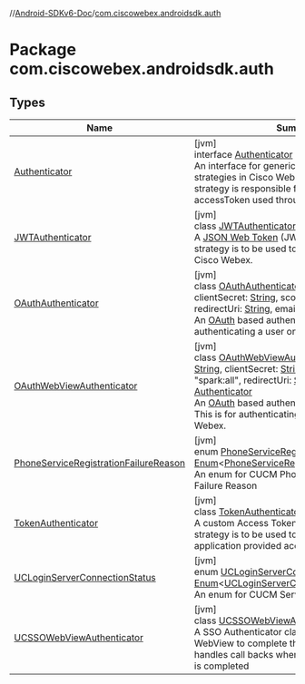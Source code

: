 //[Android-SDKv6-Doc](../../index.md)/[com.ciscowebex.androidsdk.auth](index.md)

# Package com.ciscowebex.androidsdk.auth

## Types

| Name | Summary |
|---|---|
| [Authenticator](-authenticator/index.md) | [jvm]<br>interface [Authenticator](-authenticator/index.md)<br>An interface for generic authentication strategies in Cisco Webex. Each authentication strategy is responsible for providing an accessToken used throughout this SDK. |
| [JWTAuthenticator](-j-w-t-authenticator/index.md) | [jvm]<br>class [JWTAuthenticator](-j-w-t-authenticator/index.md) : [Authenticator](-authenticator/index.md)<br>A <a href="https://jwt.io/introduction">JSON Web Token</a> (JWT) based authentication strategy is to be used to authenticate a user on Cisco Webex. |
| [OAuthAuthenticator](-o-auth-authenticator/index.md) | [jvm]<br>class [OAuthAuthenticator](-o-auth-authenticator/index.md)(clientId: [String](https://kotlinlang.org/api/latest/jvm/stdlib/kotlin/-string/index.html), clientSecret: [String](https://kotlinlang.org/api/latest/jvm/stdlib/kotlin/-string/index.html), scope: [String](https://kotlinlang.org/api/latest/jvm/stdlib/kotlin/-string/index.html) = &quot;spark:all&quot;, redirectUri: [String](https://kotlinlang.org/api/latest/jvm/stdlib/kotlin/-string/index.html), email: [String](https://kotlinlang.org/api/latest/jvm/stdlib/kotlin/-string/index.html)) : [Authenticator](-authenticator/index.md)<br>An [OAuth](https://oauth.net/2/) based authentication strategy for authenticating a user on Cisco Webex. |
| [OAuthWebViewAuthenticator](-o-auth-web-view-authenticator/index.md) | [jvm]<br>class [OAuthWebViewAuthenticator](-o-auth-web-view-authenticator/index.md)(clientId: [String](https://kotlinlang.org/api/latest/jvm/stdlib/kotlin/-string/index.html), clientSecret: [String](https://kotlinlang.org/api/latest/jvm/stdlib/kotlin/-string/index.html), scope: [String](https://kotlinlang.org/api/latest/jvm/stdlib/kotlin/-string/index.html) = &quot;spark:all&quot;, redirectUri: [String](https://kotlinlang.org/api/latest/jvm/stdlib/kotlin/-string/index.html), email: [String](https://kotlinlang.org/api/latest/jvm/stdlib/kotlin/-string/index.html)) : [Authenticator](-authenticator/index.md)<br>An [OAuth](https://oauth.net/2/) based authentication with a WebView. This is for authenticating a user on Cisco Webex. |
| [PhoneServiceRegistrationFailureReason](-phone-service-registration-failure-reason/index.md) | [jvm]<br>enum [PhoneServiceRegistrationFailureReason](-phone-service-registration-failure-reason/index.md) : [Enum](https://kotlinlang.org/api/latest/jvm/stdlib/kotlin/-enum/index.html)&lt;[PhoneServiceRegistrationFailureReason](-phone-service-registration-failure-reason/index.md)&gt; <br>An enum for CUCM Phone Service Registration Failure Reason |
| [TokenAuthenticator](-token-authenticator/index.md) | [jvm]<br>class [TokenAuthenticator](-token-authenticator/index.md) : [Authenticator](-authenticator/index.md)<br>A custom Access Token based authentication strategy is to be used to authenticate with an application provided access token. |
| [UCLoginServerConnectionStatus](-u-c-login-server-connection-status/index.md) | [jvm]<br>enum [UCLoginServerConnectionStatus](-u-c-login-server-connection-status/index.md) : [Enum](https://kotlinlang.org/api/latest/jvm/stdlib/kotlin/-enum/index.html)&lt;[UCLoginServerConnectionStatus](-u-c-login-server-connection-status/index.md)&gt; <br>An enum for CUCM Server connection Status |
| [UCSSOWebViewAuthenticator](-u-c-s-s-o-web-view-authenticator/index.md) | [jvm]<br>class [UCSSOWebViewAuthenticator](-u-c-s-s-o-web-view-authenticator/index.md)<br>A SSO Authenticator class that launches a WebView to complete the SSO sign in and handles call backs when authentication process is completed |
